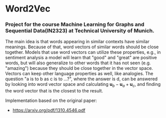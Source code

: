 # Word2Vec

### Project for the course Machine Learning for Graphs and Sequential Data(IN2323) at Technical University of Munich. 

The main idea is that words appearing in similar contexts have similar meanings. Because of that, word vectors of similar words should be close together. Models that use word vectors can utilize these properties, e.g., in sentiment analysis a model will learn that "good" and "great" are positive words, but will also generalize to other words that it has not seen (e.g. "amazing") because they should be close together in the vector space.
Vectors can keep other language properties as well, like analogies. The question "a is to b as c is to ...?", where the answer is d, can be answered by looking into word vector space and calculating $\mathbf{u}_b - \mathbf{u}_a + \mathbf{u}_c$, and finding the word vector that is the closest to the result.



Implementation based on the original paper: 
* https://arxiv.org/pdf/1310.4546.pdf
